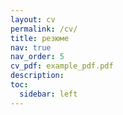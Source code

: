 ```yaml
---
layout: cv
permalink: /cv/
title: резюме
nav: true
nav_order: 5
cv_pdf: example_pdf.pdf
description: 
toc:
  sidebar: left
---
```

